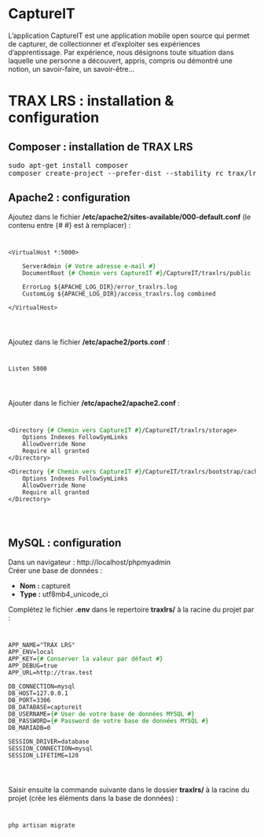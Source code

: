 CaptureIT
=========

L’application CaptureIT est une application mobile open source qui permet de capturer, de collectionner et d’exploiter ses expériences d’apprentissage. Par expérience, nous désignons toute situation dans laquelle une personne a découvert, appris, compris ou démontré une notion, un savoir-faire, un savoir-être...

# TRAX LRS : installation & configuration

## <b>Composer : installation de TRAX LRS</b>

<pre>
sudo apt-get install composer
composer create-project --prefer-dist --stability rc trax/lrs traxlrs
</pre>

## <b>Apache2 : configuration</b>

Ajoutez dans le fichier <b>/etc/apache2/sites-available/000-default.conf</b> (le contenu entre {# #} est à remplacer) :
<code>
<pre>
&#60;VirtualHost *:5000>

	ServerAdmin <span style="color: green;">{# Votre adresse e-mail #}</span>
	DocumentRoot <span style="color: green;">{# Chemin vers CaptureIT #}</span>/CaptureIT/traxlrs/public

	ErrorLog ${APACHE_LOG_DIR}/error_traxlrs.log
	CustomLog ${APACHE_LOG_DIR}/access_traxlrs.log combined

&#60;/VirtualHost>
</pre>
</code>

Ajoutez dans le fichier <b>/etc/apache2/ports.conf</b> :
<code>
<pre>
Listen 5000
</pre>
</code>

Ajouter dans le fichier <b>/etc/apache2/apache2.conf</b> :
<code>
<pre>
&#60;Directory <span style="color: green;">{# Chemin vers CaptureIT #}</span>/CaptureIT/traxlrs/storage>
	Options Indexes FollowSymLinks
	AllowOverride None
	Require all granted
&#60;/Directory>

&#60;Directory <span style="color: green;">{# Chemin vers CaptureIT #}</span>/CaptureIT/traxlrs/bootstrap/cache>
	Options Indexes FollowSymLinks
	AllowOverride None
	Require all granted
&#60;/Directory>
</pre>
</code>

## <b>MySQL : configuration</b>

Dans un navigateur : http://localhost/phpmyadmin<br>
Créer une base de données :
* <b>Nom :</b> captureit
* <b>Type :</b> utf8mb4_unicode_ci

Complétez le fichier <b>.env</b> dans le repertoire <b>traxlrs/</b> à la racine du projet par :
<code>
<pre>
APP_NAME="TRAX LRS"
APP_ENV=local
APP_KEY=<span style="color: green;">{# Conserver la valeur par défaut #}</span>
APP_DEBUG=true
APP_URL=http://trax.test

DB_CONNECTION=mysql
DB_HOST=127.0.0.1
DB_PORT=3306
DB_DATABASE=captureit
DB_USERNAME=<span style="color: green;">{# User de votre base de données MYSQL #}</span>
DB_PASSWORD=<span style="color: green;">{# Password de votre base de données MYSQL #}</span>
DB_MARIADB=0

SESSION_DRIVER=database
SESSION_CONNECTION=mysql
SESSION_LIFETIME=120
</pre>
</code>

Saisir ensuite la commande suivante dans le dossier <b>traxlrs/</b> à la racine du projet (crée les éléments dans la base de données) :
<code>
<pre>
php artisan migrate
</pre>
</code>